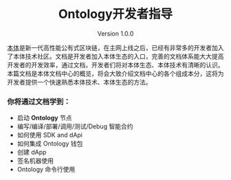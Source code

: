 
<h1 align="center">Ontology开发者指导</h1>

<p align="center" class="version">Version 1.0.0 </p> 

[本体](https://ont.io/#/)是新一代高性能公有式区块链，在主网上线之后，已经有非常多的开发者加入了本体技术社区。文档是开发者加入本体生态的入口，完善的文档体系能大大提高
开发者的开发效率，通过文档，开发者们将对本体生态、本体技术有清晰的认识。本篇文档是本体文档中心的概览，将会大致介绍文档中心的各个组成本分，这将为
开发者提供一个快速熟悉本体技术、本体生态的方法。

### 你将通过文档学到：

* 启动 **Ontology** 节点
* 编写/编译/部署/调用/测试/Debug 智能合约
* 如何使用 SDK and dApi
* 如何集成 Ontology 钱包
* 创建 dApp
* 签名机器使用
* Ontology 命令行使用